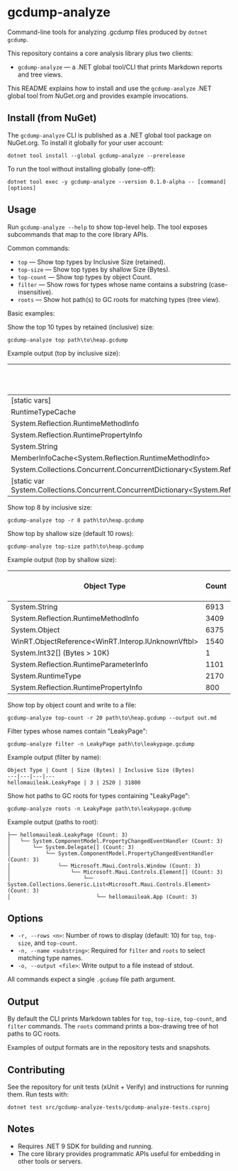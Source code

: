 # gcdump-analyze

Command-line tools for analyzing .gcdump files produced by `dotnet gcdump`.

This repository contains a core analysis library plus two clients:

- `gcdump-analyze` — a .NET global tool/CLI that prints Markdown reports and tree views.

This README explains how to install and use the `gcdump-analyze` .NET global tool from NuGet.org and provides example invocations.

## Install (from NuGet)

The `gcdump-analyze` CLI is published as a .NET global tool package on NuGet.org. To install it globally for your user account:

```pwsh
dotnet tool install --global gcdump-analyze --prerelease
```

To run the tool without installing globally (one-off):

```pwsh
dotnet tool exec -y gcdump-analyze --version 0.1.0-alpha -- [command] [options]
```

## Usage

Run `gcdump-analyze --help` to show top-level help. The tool exposes subcommands that map to the core library APIs.

Common commands:

- `top` — Show top types by Inclusive Size (retained).
- `top-size` — Show top types by shallow Size (Bytes).
- `top-count` — Show top types by object Count.
- `filter` — Show rows for types whose name contains a substring (case-insensitive).
- `roots` — Show hot path(s) to GC roots for matching types (tree view).

Basic examples:

Show the top 10 types by retained (inclusive) size:

```pwsh
gcdump-analyze top path\to\heap.gcdump
```

Example output (top by inclusive size):

Object Type | Count | Size (Bytes) | Inclusive Size (Bytes)
---|---|---|---
[static vars] | 1 | 0 | 2350790
RuntimeTypeCache | 108 | 17280 | 667785
System.Reflection.RuntimeMethodInfo | 3409 | 354536 | 662698
System.Reflection.RuntimePropertyInfo | 800 | 83200 | 576762
System.String | 6913 | 518562 | 518562
MemberInfoCache<System.Reflection.RuntimeMethodInfo> | 83 | 4648 | 438171
System.Collections.Concurrent.ConcurrentDictionary<System.Reflection.MemberInfo,System.ComponentModel.TypeConverter> | 1 | 32 | 384470
[static var System.Collections.Concurrent.ConcurrentDictionary<System.Reflection.MemberInfo,System.ComponentModel.TypeConverter>.s_converterCache] | 1 | 0 | 384470

Show top 8 by inclusive size:

```pwsh
gcdump-analyze top -r 8 path\to\heap.gcdump
```

Show top by shallow size (default 10 rows):

```pwsh
gcdump-analyze top-size path\to\heap.gcdump
```

Example output (top by shallow size):

Object Type | Count | Size (Bytes) | Inclusive Size (Bytes)
---|---|---|---
System.String | 6913 | 518562 | 518562
System.Reflection.RuntimeMethodInfo | 3409 | 354536 | 662698
System.Object | 6375 | 153000 | 153000
WinRT.ObjectReference<WinRT.Interop.IUnknownVftbl> | 1540 | 98560 | 98560
System.Int32[] (Bytes > 10K) | 1 | 98352 | 98352
System.Reflection.RuntimeParameterInfo | 1101 | 96888 | 218654
System.RuntimeType | 2170 | 86800 | 86800
System.Reflection.RuntimePropertyInfo | 800 | 83200 | 576762

Show top by object count and write to a file:

```pwsh
gcdump-analyze top-count -r 20 path\to\heap.gcdump --output out.md
```

Filter types whose names contain "LeakyPage":

```pwsh
gcdump-analyze filter -n LeakyPage path\to\leakypage.gcdump
```

Example output (filter by name):

```text
Object Type | Count | Size (Bytes) | Inclusive Size (Bytes)
---|---|---|---
hellomauileak.LeakyPage | 3 | 2520 | 31800
```

Show hot paths to GC roots for types containing "LeakyPage":

```pwsh
gcdump-analyze roots -n LeakyPage path\to\leakypage.gcdump
```

Example output (paths to root):

```text
├── hellomauileak.LeakyPage (Count: 3)
│   └── System.ComponentModel.PropertyChangedEventHandler (Count: 3)
│       └── System.Delegate[] (Count: 3)
│           └── System.ComponentModel.PropertyChangedEventHandler (Count: 3)
│               └── Microsoft.Maui.Controls.Window (Count: 3)
│                   └── Microsoft.Maui.Controls.Element[] (Count: 3)
│                       └── System.Collections.Generic.List<Microsoft.Maui.Controls.Element> (Count: 3)
│                           └── hellomauileak.App (Count: 3)
```

## Options

- `-r, --rows <n>`: Number of rows to display (default: 10) for `top`, `top-size`, and `top-count`.
- `-n, --name <substring>`: Required for `filter` and `roots` to select matching type names.
- `-o, --output <file>`: Write output to a file instead of stdout.

All commands expect a single `.gcdump` file path argument.

## Output

By default the CLI prints Markdown tables for `top`, `top-size`, `top-count`, and `filter` commands. The `roots` command prints a box-drawing tree of hot paths to GC roots.

Examples of output formats are in the repository tests and snapshots.

## Contributing

See the repository for unit tests (xUnit + Verify) and instructions for running them. Run tests with:

```pwsh
dotnet test src/gcdump-analyze-tests/gcdump-analyze-tests.csproj
```

## Notes

- Requires .NET 9 SDK for building and running.
- The core library provides programmatic APIs useful for embedding in other tools or servers.

